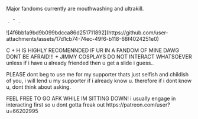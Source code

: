 <p>Major fandoms currently are mouthwashing and ultrakill.<p>
<p> ﹒ ⁺ ﹒<p>
![4f6bb1a9bd9b099bdcca86d251711892](https://github.com/user-attachments/assets/17d1cb74-74ec-49f6-b118-68f4024251e0)
<p> C + H IS HIGHLY RECOMENNDED IF UR IN A FANDOM OF MINE DAWG DONT BE AFRAID!!! + JIMMY COSPLAYS DO NOT INTERACT WHATSOEVER unless if i have u already friended then u get a slide i guess.. <p>
<p> PLEASE dont beg to use me for my supporter thats just selfish and childish of you, i will lend u my supporter if i already know u. therefore if i dont know u, dont think about asking. <p>
<p> FEEL FREE TO GO AFK WHILE IM SITTING DOWN! i usually engage in interacting first so u dont gotta freak out </3 <p>
https://patreon.com/user?u=66202995

